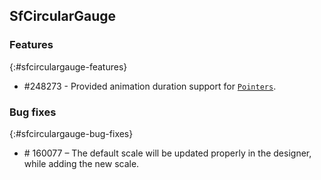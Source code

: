 ## SfCircularGauge

### Features
{:#sfcirculargauge-features}

* \#248273 - Provided animation duration support for [`Pointers`](https://help.syncfusion.com/wpf/radial-gauge/pointers).

### Bug fixes
{:#sfcirculargauge-bug-fixes}

* \# 160077 – The default scale will be updated properly in the designer, while adding the new scale.


